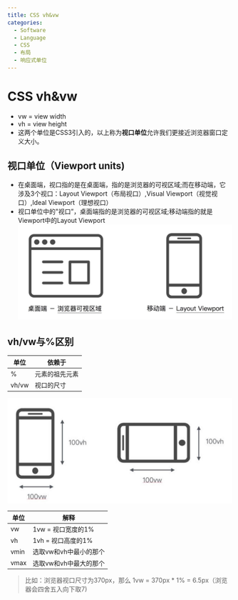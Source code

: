 ```yaml
---
title: CSS vh&vw
categories:
  - Software
  - Language
  - CSS
  - 布局
  - 响应式单位
---
```

# CSS vh&vw

- vw = view width
- vh = view height
- 这两个单位是CSS3引入的，以上称为**视口单位**允许我们更接近浏览器窗口定义大小。

## 视口单位（Viewport units)

- 在桌面端，视口指的是在桌面端，指的是浏览器的可视区域;而在移动端，它涉及3个视口：Layout Viewport（布局视口）,Visual Viewport（视觉视口）,Ideal Viewport（理想视口）
- 视口单位中的"视口”，桌面端指的是浏览器的可视区域;移动端指的就是Viewport中的Layout Viewport
    <img src="https://raw.githubusercontent.com/LuShan123888/Files/main/Pictures/2020-12-10-QBM61YZg8vqx7NE.jpg" alt="img" style="zoom:67%;" />

## vh/vw与%区别

| 单位  | 依赖于         |
| ----- | -------------- |
| %     | 元素的祖先元素 |
| vh/vw | 视口的尺寸     |

<img src="https://raw.githubusercontent.com/LuShan123888/Files/main/Pictures/2020-12-10-MX5GjOE2ackwKBY.jpg" alt="img" style="zoom:50%;" />

| 单位 | 解释                   |
| ---- | ---------------------- |
| vw   | 1vw = 视口宽度的1%     |
| vh   | 1vh = 视口高度的1%     |
| vmin | 选取vw和vh中最小的那个 |
| vmax | 选取vw和vh中最大的那个 |

> 比如：浏览器视口尺寸为370px，那么 1vw = 370px * 1% = 6.5px（浏览器会四舍五入向下取7)
